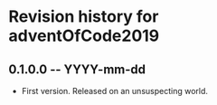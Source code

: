 # Revision history for adventOfCode2019

## 0.1.0.0 -- YYYY-mm-dd

* First version. Released on an unsuspecting world.

